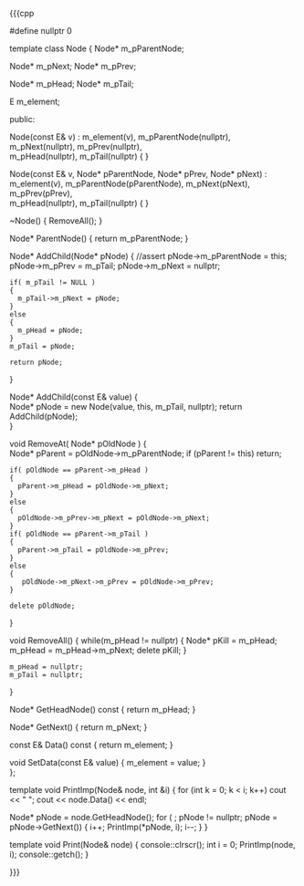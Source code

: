 
{{{cpp

#define nullptr 0

template<class E>
class Node
{
  Node* m_pParentNode;
  
  Node* m_pNext;
  Node* m_pPrev;
  
  Node* m_pHead;
  Node* m_pTail;

  E m_element;


public:

   Node(const E& v) :
  m_element(v),
  m_pParentNode(nullptr),
  m_pNext(nullptr),
  m_pPrev(nullptr),  
  m_pHead(nullptr),
  m_pTail(nullptr)
  {
  }

  Node(const E& v,
       Node* pParentNode,
       Node* pPrev,
       Node* pNext) :
  m_element(v),
  m_pParentNode(pParentNode),
  m_pNext(pNext),
  m_pPrev(pPrev),  
  m_pHead(nullptr),
  m_pTail(nullptr)
  {
  }
  
  ~Node()
  {
    RemoveAll();
  }

  Node* ParentNode() 
  {
    return m_pParentNode;
  }

  Node* AddChild(Node* pNode)
  {
    //assert
    pNode->m_pParentNode = this;
    pNode->m_pPrev = m_pTail;
    pNode->m_pNext = nullptr;

    if( m_pTail != NULL )
    {
      m_pTail->m_pNext = pNode;
    }
    else
    {
      m_pHead = pNode;
    }
    m_pTail = pNode;

    return pNode;
  }

  Node* AddChild(const E& value)
  {    
    Node* pNode = new Node(value, this, m_pTail, nullptr);
    return AddChild(pNode);    
  }
  
  void RemoveAt( Node* pOldNode )
  {    
    Node* pParent = pOldNode->m_pParentNode;
    if (pParent != this)
      return;

    if( pOldNode == pParent->m_pHead )
    {
      pParent->m_pHead = pOldNode->m_pNext;
    }
    else
    {
      pOldNode->m_pPrev->m_pNext = pOldNode->m_pNext;
    }
    if( pOldNode == pParent->m_pTail )
    {
      pParent->m_pTail = pOldNode->m_pPrev;
    }
    else
    {
       pOldNode->m_pNext->m_pPrev = pOldNode->m_pPrev;
    }

    delete pOldNode;
  }

  void RemoveAll() 
  {
    while(m_pHead != nullptr)
    {
      Node* pKill = m_pHead;
      m_pHead = m_pHead->m_pNext;
      delete pKill;
    }

    m_pHead = nullptr;
    m_pTail = nullptr;
  }
  
  Node* GetHeadNode() const
  {
    return m_pHead;
  }

  Node* GetNext()
  {
    return m_pNext;
  }

  const E& Data() const
  {
    return m_element;
  } 
  
  void SetData(const E& value)
  {
    m_element = value;
  }    
};


  
template<class T>
void PrintImp(Node<T>& node, int &i)
{
  for (int k = 0; k < i; k++)
      cout << "  ";
  cout << node.Data() << endl;

  Node<T>* pNode = node.GetHeadNode();
  for ( ; pNode != nullptr; pNode = pNode->GetNext())
  {
    i++;
    PrintImp(*pNode, i);
    i--;
  }
}

template<class T>
void Print(Node<T>& node)
{ 
  console::clrscr();
  int i = 0;
  PrintImp(node, i);
  console::getch();
}

}}}